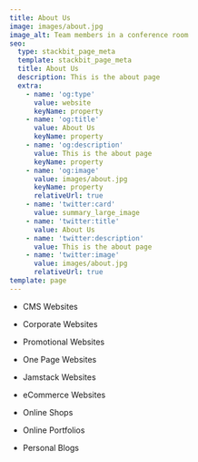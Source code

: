 ```yaml
---
title: About Us
image: images/about.jpg
image_alt: Team members in a conference room
seo:
  type: stackbit_page_meta
  template: stackbit_page_meta
  title: About Us
  description: This is the about page
  extra:
    - name: 'og:type'
      value: website
      keyName: property
    - name: 'og:title'
      value: About Us
      keyName: property
    - name: 'og:description'
      value: This is the about page
      keyName: property
    - name: 'og:image'
      value: images/about.jpg
      keyName: property
      relativeUrl: true
    - name: 'twitter:card'
      value: summary_large_image
    - name: 'twitter:title'
      value: About Us
    - name: 'twitter:description'
      value: This is the about page
    - name: 'twitter:image'
      value: images/about.jpg
      relativeUrl: true
template: page
---
```

*   CMS Websites

<!---->

*   Corporate Websites

<!---->

*   Promotional Websites

<!---->

*   One Page Websites

<!---->

*   Jamstack Websites

<!---->

*   eCommerce Websites

<!---->

*   Online Shops

<!---->

*   Online Portfolios

<!---->

*   Personal Blogs
